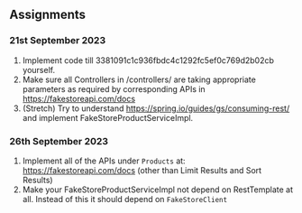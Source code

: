 ## Assignments

### 21st September 2023

1. Implement code till 3381091c1c936fbdc4c1292fc5ef0c769d2b02cb yourself.
2. Make sure all Controllers in /controllers/ are taking appropriate parameters as required by corresponding APIs in https://fakestoreapi.com/docs
3. (Stretch) Try to understand https://spring.io/guides/gs/consuming-rest/ and implement FakeStoreProductServiceImpl. 

### 26th September 2023

1. Implement all of the APIs under `Products` at: https://fakestoreapi.com/docs (other than Limit Results and Sort Results)
2. Make your FakeStoreProductServiceImpl not depend on RestTemplate at all. Instead of this it should depend on `FakeStoreClient`